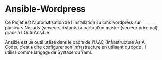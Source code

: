 # Ansible-Wordpress
Ce Projet est l'automatisation de l'installation du cms wordpress sur plusieurs Noeuds (serveurs distants) a partir d'un master (serveur principal) grace a l'Outil Ansible.

Ansible est un outil utilisé dans le cadre de l'IAAC (Infrastructure As A Code), c'est a dire configurer son infrastructure en utilisant du code .
il utilise comme langage de Syntaxe du Yaml.
